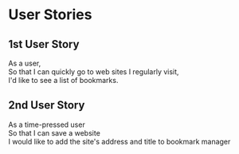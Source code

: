 # User Stories

## 1st User Story

As a user, <br>
So that I can quickly go to web sites I regularly visit, <br>
I'd like to see a list of bookmarks.

## 2nd User Story

As a time-pressed user<br>
So that I can save a website<br>
I would like to add the site's address and title to bookmark manager

